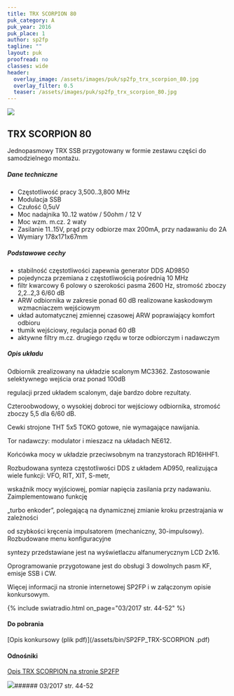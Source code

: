 ```yaml
---
title: TRX SCORPION 80
puk_category: A
puk_year: 2016
puk_place: 1
author: sp2fp
tagline: ""
layout: puk
proofread: no
classes: wide
header:
  overlay_image: /assets/images/puk/sp2fp_trx_scorpion_80.jpg
  overlay_filter: 0.5
  teaser: /assets/images/puk/sp2fp_trx_scorpion_80.jpg
---
```






 



![](assets/data/img/projects/2016-1-0.jpg) 



TRX SCORPION 80
---------------





 Jednopasmowy TRX SSB przygotowany w formie zestawu części do samodzielnego montażu.




##### Dane techniczne




* Częstotliwość pracy 3,500..3,800 MHz
* Modulacja SSB
* Czułość 0,5uV
* Moc nadajnika 10..12 watów / 50ohm / 12 V
* Moc wzm. m.cz. 2 waty
* Zasilanie 11..15V, prąd przy odbiorze max 200mA, przy nadawaniu do 2A
* Wymiary 178x171x67mm




##### Podstawowe cechy




* stabilność częstotliwości zapewnia generator DDS AD9850
* pojedyncza przemiana z częstotliwością pośrednią 10 MHz
* filtr kwarcowy 6 polowy o szerokości pasma 2600 Hz, stromość zboczy 2,2..2,3 6/60 dB
* ARW odbiornika w zakresie ponad 60 dB realizowane kaskodowym wzmacniaczem wejściowym
* układ automatycznej zmiennej czasowej ARW poprawiający komfort odbioru
* tłumik wejściowy, regulacja ponad 60 dB
* aktywne filtry m.cz. drugiego rzędu w torze odbiorczym i nadawczym




##### Opis układu




 Odbiornik zrealizowany na układzie scalonym MC3362. Zastosowanie selektywnego wejścia oraz ponad 100dB

 regulacji przed układem scalonym, daje bardzo dobre rezultaty.

 Czteroobwodowy, o wysokiej dobroci tor wejściowy odbiornika, stromość zboczy 5,5 dla 6/60 dB.

 Cewki strojone THT 5x5 TOKO gotowe, nie wymagające nawijania.






 Tor nadawczy: modulator i mieszacz na układach NE612.

 Końcówka mocy w układzie przeciwsobnym na tranzystorach RD16HHF1.






 Rozbudowana synteza częstotliwości DDS z układem AD950, realizująca wiele funkcji: VFO, RIT, XIT, S-metr,

 wskaźnik mocy wyjściowej, pomiar napięcia zasilania przy nadawaniu. Zaimplementowano funkcję

 „turbo enkoder”, polegającą na dynamicznej zmianie kroku przestrajania w zależności

 od szybkości kręcenia impulsatorem (mechaniczny, 30-impulsowy). Rozbudowane menu konfiguracyjne

 syntezy przedstawiane jest na wyświetlaczu alfanumerycznym LCD 2x16.

 Oprogramowanie przygotowane jest do obsługi 3 dowolnych pasm KF, emisje SSB i CW.












Więcej informacji na stronie internetowej SP2FP i w załączonym opisie konkursowym.


{% include swiatradio.html on_page="03/2017 str. 44-52" %}


#### Do pobrania

[Opis konkursowy (plik pdf)](/assets/bin/SP2FP_TRX-SCORPION .pdf)




#### Odnośniki

[Opis TRX SCORPION na stronie SP2FP](http://sp2fp.profimot.pl/scorpionCW/SCORPION80CW_SSB.html)

 



![](assets/img/logo/sr_logo_s.jpg)###### 03/2017 str. 44-52

 





 


